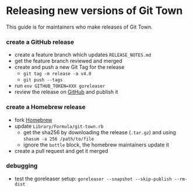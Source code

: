# Releasing new versions of Git Town

This guide is for maintainers who make releases of Git Town.

### create a GitHub release

- create a feature branch which updates `RELEASE_NOTES.md`
- get the feature branch reviewed and merged
- create and push a new Git Tag for the release
  - `git tag -m release -a v4.0`
  - `git push --tags`
- run `env GITHUB_TOKEN=XXX goreleaser`
- review the release on [GitHub](https://github.com/git-town/git-town/releases)
  and publish it

### create a Homebrew release

- fork [Homebrew](https://github.com/Homebrew/homebrew)
- update `Library/Formula/git-town.rb`
  - get the sha256 by downloading the release (`.tar.gz`) and using
    `shasum -a 256 /path/to/file`
  - ignore the `bottle` block, the homebrew maintainers update it
- create a pull request and get it merged

### debugging

- test the goreleaser setup: `goreleaser --snapshot --skip-publish --rm-dist`
